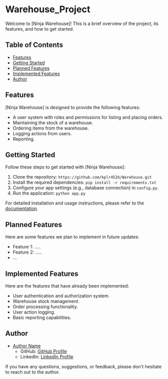 # Warehouse_Project

Welcome to [Ninja Warehouse]! This is a brief overview of the project, its features, and how to get started.

## Table of Contents

- [Features](#features)
- [Getting Started](#getting-started)
- [Planned Features](#planned-features)
- [Implemented Features](#implemented-features)
- [Author](#author)

## Features

[Ninja Warehouse] is designed to provide the following features:

- A user system with roles and permissions for listing and placing orders.
- Maintaining the stock of a warehouse.
- Ordering items from the warehouse.
- Logging actions from users.
- Reporting.



## Getting Started

Follow these steps to get started with [Ninja Warehouse]:

1. Clone the repository: `https://github.com/kplr452b/Warehouse.git`
2. Install the required dependencies: `pip install -r requirements.txt`
3. Configure your app settings (e.g., database connection) in `config.py`.
4. Run the application: `python app.py`

For detailed installation and usage instructions, please refer to the [documentation](docs/).

## Planned Features

Here are some features we plan to implement in future updates:

- Feature 1: .....
- Feature 2: .....
- ...


## Implemented Features

Here are the features that have already been implemented:

- User authentication and authorization system.
- Warehouse stock management.
- Order processing functionality.
- User action logging.
- Basic reporting capabilities.

## Author

- [Author Name](https://github.com/kplr452b)
  - GitHub: [GitHub Profile](https://github.com/kplr452b )
  - LinkedIn: [LinkedIn Profile](https://www.linkedin.com/in/leyla-narimanbayli/)

If you have any questions, suggestions, or feedback, please don't hesitate to reach out to the author.

